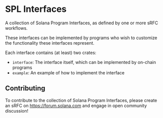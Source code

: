 # SPL Interfaces

A collection of Solana Program Interfaces, as defined by one or more sRFC workflows.

These interfaces can be implemented by programs who wish to customize the functionality these interfaces represent.

Each interface contains (at least) two crates:

- `interface`: The interface itself, which can be implemented by on-chain programs
- `example`: An example of how to implement the interface

## Contributing

To contribute to the collection of Solana Program Interfaces, please create an sRFC on <https://forum.solana.com> and engage in open community discussion!
